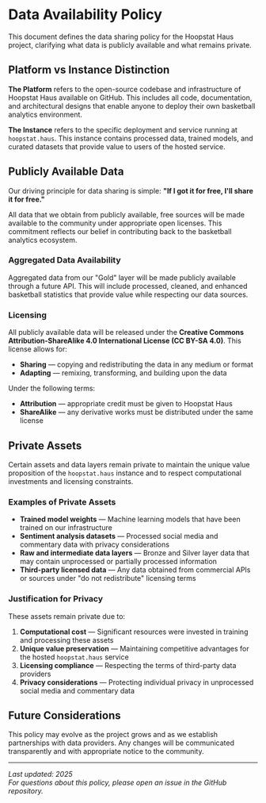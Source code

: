 # Data Availability Policy

This document defines the data sharing policy for the Hoopstat Haus project, clarifying what data is publicly available and what remains private.

## Platform vs Instance Distinction

**The Platform** refers to the open-source codebase and infrastructure of Hoopstat Haus available on GitHub. This includes all code, documentation, and architectural designs that enable anyone to deploy their own basketball analytics environment.

**The Instance** refers to the specific deployment and service running at `hoopstat.haus`. This instance contains processed data, trained models, and curated datasets that provide value to users of the hosted service.

## Publicly Available Data

Our driving principle for data sharing is simple: **"If I got it for free, I'll share it for free."**

All data that we obtain from publicly available, free sources will be made available to the community under appropriate open licenses. This commitment reflects our belief in contributing back to the basketball analytics ecosystem.

### Aggregated Data Availability

Aggregated data from our "Gold" layer will be made publicly available through a future API. This will include processed, cleaned, and enhanced basketball statistics that provide value while respecting our data sources.

<!-- AI_UPDATE_MARKER: Please update this language once we formalize our medallion architecture. Currently using temporary placeholder language for bronze/silver/gold data layers. -->

### Licensing

All publicly available data will be released under the **Creative Commons Attribution-ShareAlike 4.0 International License (CC BY-SA 4.0)**. This license allows for:

- **Sharing** — copying and redistributing the data in any medium or format
- **Adapting** — remixing, transforming, and building upon the data

Under the following terms:
- **Attribution** — appropriate credit must be given to Hoopstat Haus
- **ShareAlike** — any derivative works must be distributed under the same license

## Private Assets

Certain assets and data layers remain private to maintain the unique value proposition of the `hoopstat.haus` instance and to respect computational investments and licensing constraints.

### Examples of Private Assets

- **Trained model weights** — Machine learning models that have been trained on our infrastructure
- **Sentiment analysis datasets** — Processed social media and commentary data with privacy considerations
- **Raw and intermediate data layers** — Bronze and Silver layer data that may contain unprocessed or partially processed information
- **Third-party licensed data** — Any data obtained from commercial APIs or sources under "do not redistribute" licensing terms

### Justification for Privacy

These assets remain private due to:

1. **Computational cost** — Significant resources were invested in training and processing these assets
2. **Unique value preservation** — Maintaining competitive advantages for the hosted `hoopstat.haus` service
3. **Licensing compliance** — Respecting the terms of third-party data providers
4. **Privacy considerations** — Protecting individual privacy in unprocessed social media and commentary data

## Future Considerations

This policy may evolve as the project grows and as we establish partnerships with data providers. Any changes will be communicated transparently and with appropriate notice to the community.

---

*Last updated: 2025*  
*For questions about this policy, please open an issue in the GitHub repository.*